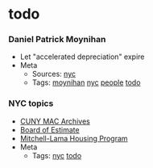 # todo
### Daniel Patrick Moynihan

- Let "accelerated depreciation" expire
- Meta
  - Sources: [nyc](http://www.nytimes.com/1984/03/19/business/senate-s-real-estate-tax-blow.html)
  - Tags: [moynihan](../tags/moynihan.md) [nyc](../tags/nyc.md) [people](../tags/people.md) [todo](../tags/todo.md)

### NYC topics

- [CUNY MAC Archives](http://www.baruch.cuny.edu/library/alumni/online_exhibits/amfl/mac/S12_MAC.html)
- [Board of Estimate](https://en.wikipedia.org/wiki/New_York_City_Board_of_Estimate)
- [Mitchell-Lama Housing Program](http://www.mitchell-lama.org/history.html)
- Meta
  - Tags: [nyc](../tags/nyc.md) [todo](../tags/todo.md)

